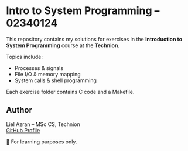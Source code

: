 # Intro to System Programming – 02340124

This repository contains my solutions for exercises in the **Introduction to System Programming** course at the **Technion**.

Topics include:
- Processes & signals  
- File I/O & memory mapping  
- System calls & shell programming  

Each exercise folder contains C code and a Makefile.

## Author  
Liel Azran – MSc CS, Technion  
[GitHub Profile](https://github.com/LielAzran96)

📌 For learning purposes only.
